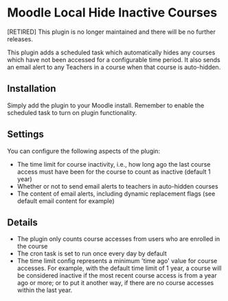 # Moodle Local Hide Inactive Courses

[RETIRED] This plugin is no longer maintained and there will be no further releases.

This plugin adds a scheduled task which automatically hides any courses which have not been accessed for a configurable time period. It also sends an email alert to any Teachers in a course when that course is auto-hidden.

## Installation

Simply add the plugin to your Moodle install. Remember to enable the scheduled task to turn on plugin functionality.

## Settings

You can configure the following aspects of the plugin:
- The time limit for course inactivity, i.e., how long ago the last course access must have been for the course to count as inactive (default 1 year)
- Whether or not to send email alerts to teachers in auto-hidden courses
- The content of email alerts, including dynamic replacement flags (see default email content for example)

## Details

- The plugin only counts course accesses from users who are enrolled in the course
- The cron task is set to run once every day by default
- The time limit config represents a minimum 'time ago' value for course accesses. For example, with the default time limit of 1 year, a course will be considered inactive if the most recent course access is from a year ago or more; or to put it another way, if there are no course accesses within the last year.
